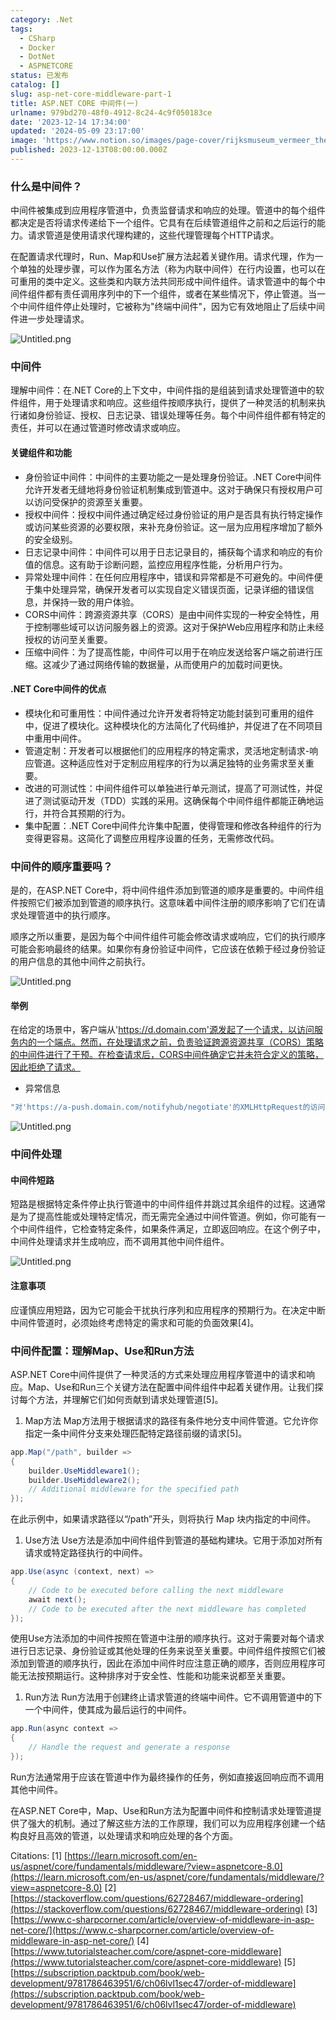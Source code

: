 ```yaml
---
category: .Net
tags:
  - CSharp
  - Docker
  - DotNet
  - ASPNETCORE
status: 已发布
catalog: []
slug: asp-net-core-middleware-part-1
title: ASP.NET CORE 中间件(一)
urlname: 979bd270-48f0-4912-8c24-4c9f050183ce
date: '2023-12-14 17:34:00'
updated: '2024-05-09 23:17:00'
image: 'https://www.notion.so/images/page-cover/rijksmuseum_vermeer_the_milkmaid.jpg'
published: 2023-12-13T08:00:00.000Z
---
```


### 什么是中间件？


中间件被集成到应用程序管道中，负责监督请求和响应的处理。管道中的每个组件都决定是否将请求传递给下一个组件。它具有在后续管道组件之前和之后运行的能力。请求管道是使用请求代理构建的，这些代理管理每个HTTP请求。


在配置请求代理时，Run、Map和Use扩展方法起着关键作用。请求代理，作为一个单独的处理步骤，可以作为匿名方法（称为内联中间件）在行内设置，也可以在可重用的类中定义。这些类和内联方法共同形成中间件组件。请求管道中的每个中间件组件都有责任调用序列中的下一个组件，或者在某些情况下，停止管道。当一个中间件组件停止处理时，它被称为"终端中间件"，因为它有效地阻止了后续中间件进一步处理请求。


![Untitled.png](https://prod-files-secure.s3.us-west-2.amazonaws.com/5d24fe63-e567-4804-86f9-9fdc62e13082/da807807-d02d-4fa1-86b6-db45e4678714/Untitled.png?X-Amz-Algorithm=AWS4-HMAC-SHA256&X-Amz-Content-Sha256=UNSIGNED-PAYLOAD&X-Amz-Credential=ASIAZI2LB4662BZNO3HU%2F20250408%2Fus-west-2%2Fs3%2Faws4_request&X-Amz-Date=20250408T213519Z&X-Amz-Expires=3600&X-Amz-Security-Token=IQoJb3JpZ2luX2VjEAYaCXVzLXdlc3QtMiJHMEUCIQCJBaPotkzg5Zh10Z7sdNUmVHSCfl2fffYP3AADkFD0WQIgCNcRi%2B0fNzKycwKO6%2BQ6jM%2F5IgHyk4FFtB1qLSGzRsoq%2FwMIfhAAGgw2Mzc0MjMxODM4MDUiDK2JhHC6%2F14UqB0NVSrcA4JmrPDwGtrqWy3k7fF36eB5xp0xyp3H7JCRWTLBGShJUFY69oEghOpQWspC3xnRvCXiU5yjA8gS1iInvEyuF1hRjPbcCFkfwa28MSJami66wm06nFF7Wj7fEPrn1RdSYFb45e%2FKFFJzEK3owq7PTNE2c%2Fi9Ey6BbLRODX1iXh483CLZg9eo8XzOK4AnKfT13GnvoBvrWoliGewG2wSxBJZI%2FBOwRcuVtWAZbdJ%2BaQ%2BLxLSJRJeXWpNLd9mhQ372GPO%2FYpe4AnqRBnMtSSkEIqfBIAICyFiBfN1M81czA4DYkmuFvDFAjNSCmZU%2Bc7j3R5pkoO5%2FUOq5EjekvjZZ64la8aXfPYddHrHrtbYVt%2FUV2IQ4nQYRBRH8fTWOttO1PRcP5HoR0NVpklvkA%2B%2FCjH0SCIuyTrHmDolrQ4DznZa3JHWsIfZq3k%2F1sIT01u3humzA5htmXocM0xeIcdc7V4TwVP6fpQCz0G93tP%2BgMpYuEm9uxo0ZidtSJZlS2FGznSvZAM%2BwFw3qwcMdKOpgTI2Gkq02yFwLCC5e5YEcVit05ecO7CHielXVx9IyS2qaLlqfol1nneN5HB53zykAO36RRlXQHIyyO2UwVWf%2FQQ2eZXIYVIR32QDZWUjYMJ6o1r8GOqUBYIDrvht7CS4aKmugvSON3FYHHPucoVZb9vG590YIlBoWQHYksHlLN7mR7WbrZf2PRpjEV9MAjqZZnL8oLLqhQ5NHhwppZld5Gn9AlRFDuKEOben%2BbkJmomQPmETJ8YwHoEVEidfl2zOPWBuhZYGg2QxuRnvmWMpkIGoxEUgENK2foqsHO525qphMB18JWn32aiHgjZ%2BgsXFgmCVJp%2BVJdC1mZxU1&X-Amz-Signature=df1ca79a92610e16ba2edc0fcdc3aa77646201b3cb6cf110b07e1c2264170425&X-Amz-SignedHeaders=host&x-id=GetObject)


### 中间件


理解中间件：在.NET Core的上下文中，中间件指的是组装到请求处理管道中的软件组件，用于处理请求和响应。这些组件按顺序执行，提供了一种灵活的机制来执行诸如身份验证、授权、日志记录、错误处理等任务。每个中间件组件都有特定的责任，并可以在通过管道时修改请求或响应。


#### 关键组件和功能

- 身份验证中间件：中间件的主要功能之一是处理身份验证。.NET Core中间件允许开发者无缝地将身份验证机制集成到管道中。这对于确保只有授权用户可以访问受保护的资源至关重要。
- 授权中间件：授权中间件通过确定经过身份验证的用户是否具有执行特定操作或访问某些资源的必要权限，来补充身份验证。这一层为应用程序增加了额外的安全级别。
- 日志记录中间件：中间件可以用于日志记录目的，捕获每个请求和响应的有价值的信息。这有助于诊断问题，监控应用程序性能，分析用户行为。
- 异常处理中间件：在任何应用程序中，错误和异常都是不可避免的。中间件便于集中处理异常，确保开发者可以实现自定义错误页面，记录详细的错误信息，并保持一致的用户体验。
- CORS中间件：跨源资源共享（CORS）是由中间件实现的一种安全特性，用于控制哪些域可以访问服务器上的资源。这对于保护Web应用程序和防止未经授权的访问至关重要。
- 压缩中间件：为了提高性能，中间件可以用于在响应发送给客户端之前进行压缩。这减少了通过网络传输的数据量，从而使用户的加载时间更快。

#### .NET Core中间件的优点

- 模块化和可重用性：中间件通过允许开发者将特定功能封装到可重用的组件中，促进了模块化。这种模块化的方法简化了代码维护，并促进了在不同项目中重用中间件。
- 管道定制：开发者可以根据他们的应用程序的特定需求，灵活地定制请求-响应管道。这种适应性对于定制应用程序的行为以满足独特的业务需求至关重要。
- 改进的可测试性：中间件组件可以单独进行单元测试，提高了可测试性，并促进了测试驱动开发（TDD）实践的采用。这确保每个中间件组件都能正确地运行，并符合其预期的行为。
- 集中配置：.NET Core中间件允许集中配置，使得管理和修改各种组件的行为变得更容易。这简化了调整应用程序设置的任务，无需修改代码。

### 中间件的顺序重要吗？


是的，在ASP.NET Core中，将中间件组件添加到管道的顺序是重要的。中间件组件按照它们被添加到管道的顺序执行。这意味着中间件注册的顺序影响了它们在请求处理管道中的执行顺序。


顺序之所以重要，是因为每个中间件组件可能会修改请求或响应，它们的执行顺序可能会影响最终的结果。如果你有身份验证中间件，它应该在依赖于经过身份验证的用户信息的其他中间件之前执行。


![Untitled.png](https://prod-files-secure.s3.us-west-2.amazonaws.com/5d24fe63-e567-4804-86f9-9fdc62e13082/24f795a2-1c5a-4a6b-a0d8-2afb160076f1/Untitled.png?X-Amz-Algorithm=AWS4-HMAC-SHA256&X-Amz-Content-Sha256=UNSIGNED-PAYLOAD&X-Amz-Credential=ASIAZI2LB4662BZNO3HU%2F20250408%2Fus-west-2%2Fs3%2Faws4_request&X-Amz-Date=20250408T213519Z&X-Amz-Expires=3600&X-Amz-Security-Token=IQoJb3JpZ2luX2VjEAYaCXVzLXdlc3QtMiJHMEUCIQCJBaPotkzg5Zh10Z7sdNUmVHSCfl2fffYP3AADkFD0WQIgCNcRi%2B0fNzKycwKO6%2BQ6jM%2F5IgHyk4FFtB1qLSGzRsoq%2FwMIfhAAGgw2Mzc0MjMxODM4MDUiDK2JhHC6%2F14UqB0NVSrcA4JmrPDwGtrqWy3k7fF36eB5xp0xyp3H7JCRWTLBGShJUFY69oEghOpQWspC3xnRvCXiU5yjA8gS1iInvEyuF1hRjPbcCFkfwa28MSJami66wm06nFF7Wj7fEPrn1RdSYFb45e%2FKFFJzEK3owq7PTNE2c%2Fi9Ey6BbLRODX1iXh483CLZg9eo8XzOK4AnKfT13GnvoBvrWoliGewG2wSxBJZI%2FBOwRcuVtWAZbdJ%2BaQ%2BLxLSJRJeXWpNLd9mhQ372GPO%2FYpe4AnqRBnMtSSkEIqfBIAICyFiBfN1M81czA4DYkmuFvDFAjNSCmZU%2Bc7j3R5pkoO5%2FUOq5EjekvjZZ64la8aXfPYddHrHrtbYVt%2FUV2IQ4nQYRBRH8fTWOttO1PRcP5HoR0NVpklvkA%2B%2FCjH0SCIuyTrHmDolrQ4DznZa3JHWsIfZq3k%2F1sIT01u3humzA5htmXocM0xeIcdc7V4TwVP6fpQCz0G93tP%2BgMpYuEm9uxo0ZidtSJZlS2FGznSvZAM%2BwFw3qwcMdKOpgTI2Gkq02yFwLCC5e5YEcVit05ecO7CHielXVx9IyS2qaLlqfol1nneN5HB53zykAO36RRlXQHIyyO2UwVWf%2FQQ2eZXIYVIR32QDZWUjYMJ6o1r8GOqUBYIDrvht7CS4aKmugvSON3FYHHPucoVZb9vG590YIlBoWQHYksHlLN7mR7WbrZf2PRpjEV9MAjqZZnL8oLLqhQ5NHhwppZld5Gn9AlRFDuKEOben%2BbkJmomQPmETJ8YwHoEVEidfl2zOPWBuhZYGg2QxuRnvmWMpkIGoxEUgENK2foqsHO525qphMB18JWn32aiHgjZ%2BgsXFgmCVJp%2BVJdC1mZxU1&X-Amz-Signature=4cea4de41ae27bb23adf0d7f64fa7eafbda81b333172cb64d8c9e69ad7b8368c&X-Amz-SignedHeaders=host&x-id=GetObject)


#### 举例


在给定的场景中，客户端从'https://d.domain.com'源发起了一个请求，以访问服务内的一个端点。然而，在处理请求之前，负责验证跨源资源共享（CORS）策略的中间件进行了干预。在检查请求后，CORS中间件确定它并未符合定义的策略，因此拒绝了请求。

- 异常信息

```c#
"对'https://a-push.domain.com/notifyhub/negotiate'的XMLHttpRequest的访问，源自'https://d.domain.com'，已被CORS策略阻止：预检请求的响应未通过访问控制检查：请求的资源上没有'Access-Control-Allow-Origin'头。"[1][2][3]
```


![Untitled.png](https://prod-files-secure.s3.us-west-2.amazonaws.com/5d24fe63-e567-4804-86f9-9fdc62e13082/371d9517-dafe-4432-94b7-2d14d1593167/Untitled.png?X-Amz-Algorithm=AWS4-HMAC-SHA256&X-Amz-Content-Sha256=UNSIGNED-PAYLOAD&X-Amz-Credential=ASIAZI2LB4662BZNO3HU%2F20250408%2Fus-west-2%2Fs3%2Faws4_request&X-Amz-Date=20250408T213519Z&X-Amz-Expires=3600&X-Amz-Security-Token=IQoJb3JpZ2luX2VjEAYaCXVzLXdlc3QtMiJHMEUCIQCJBaPotkzg5Zh10Z7sdNUmVHSCfl2fffYP3AADkFD0WQIgCNcRi%2B0fNzKycwKO6%2BQ6jM%2F5IgHyk4FFtB1qLSGzRsoq%2FwMIfhAAGgw2Mzc0MjMxODM4MDUiDK2JhHC6%2F14UqB0NVSrcA4JmrPDwGtrqWy3k7fF36eB5xp0xyp3H7JCRWTLBGShJUFY69oEghOpQWspC3xnRvCXiU5yjA8gS1iInvEyuF1hRjPbcCFkfwa28MSJami66wm06nFF7Wj7fEPrn1RdSYFb45e%2FKFFJzEK3owq7PTNE2c%2Fi9Ey6BbLRODX1iXh483CLZg9eo8XzOK4AnKfT13GnvoBvrWoliGewG2wSxBJZI%2FBOwRcuVtWAZbdJ%2BaQ%2BLxLSJRJeXWpNLd9mhQ372GPO%2FYpe4AnqRBnMtSSkEIqfBIAICyFiBfN1M81czA4DYkmuFvDFAjNSCmZU%2Bc7j3R5pkoO5%2FUOq5EjekvjZZ64la8aXfPYddHrHrtbYVt%2FUV2IQ4nQYRBRH8fTWOttO1PRcP5HoR0NVpklvkA%2B%2FCjH0SCIuyTrHmDolrQ4DznZa3JHWsIfZq3k%2F1sIT01u3humzA5htmXocM0xeIcdc7V4TwVP6fpQCz0G93tP%2BgMpYuEm9uxo0ZidtSJZlS2FGznSvZAM%2BwFw3qwcMdKOpgTI2Gkq02yFwLCC5e5YEcVit05ecO7CHielXVx9IyS2qaLlqfol1nneN5HB53zykAO36RRlXQHIyyO2UwVWf%2FQQ2eZXIYVIR32QDZWUjYMJ6o1r8GOqUBYIDrvht7CS4aKmugvSON3FYHHPucoVZb9vG590YIlBoWQHYksHlLN7mR7WbrZf2PRpjEV9MAjqZZnL8oLLqhQ5NHhwppZld5Gn9AlRFDuKEOben%2BbkJmomQPmETJ8YwHoEVEidfl2zOPWBuhZYGg2QxuRnvmWMpkIGoxEUgENK2foqsHO525qphMB18JWn32aiHgjZ%2BgsXFgmCVJp%2BVJdC1mZxU1&X-Amz-Signature=9bd73ff54ec9030c6792eb6914aa218d3c3b4e9f0ae53c368d9b172c7050863a&X-Amz-SignedHeaders=host&x-id=GetObject)


### 中间件处理


#### 中间件短路
短路是根据特定条件停止执行管道中的中间件组件并跳过其余组件的过程。这通常是为了提高性能或处理特定情况，而无需完全通过中间件管道。例如，你可能有一个中间件组件，它检查特定条件，如果条件满足，立即返回响应。在这个例子中，中间件处理请求并生成响应，而不调用其他中间件组件。


![Untitled.png](https://prod-files-secure.s3.us-west-2.amazonaws.com/5d24fe63-e567-4804-86f9-9fdc62e13082/e8a1d943-cb51-4723-936e-23c6af2fb0f9/Untitled.png?X-Amz-Algorithm=AWS4-HMAC-SHA256&X-Amz-Content-Sha256=UNSIGNED-PAYLOAD&X-Amz-Credential=ASIAZI2LB4662BZNO3HU%2F20250408%2Fus-west-2%2Fs3%2Faws4_request&X-Amz-Date=20250408T213519Z&X-Amz-Expires=3600&X-Amz-Security-Token=IQoJb3JpZ2luX2VjEAYaCXVzLXdlc3QtMiJHMEUCIQCJBaPotkzg5Zh10Z7sdNUmVHSCfl2fffYP3AADkFD0WQIgCNcRi%2B0fNzKycwKO6%2BQ6jM%2F5IgHyk4FFtB1qLSGzRsoq%2FwMIfhAAGgw2Mzc0MjMxODM4MDUiDK2JhHC6%2F14UqB0NVSrcA4JmrPDwGtrqWy3k7fF36eB5xp0xyp3H7JCRWTLBGShJUFY69oEghOpQWspC3xnRvCXiU5yjA8gS1iInvEyuF1hRjPbcCFkfwa28MSJami66wm06nFF7Wj7fEPrn1RdSYFb45e%2FKFFJzEK3owq7PTNE2c%2Fi9Ey6BbLRODX1iXh483CLZg9eo8XzOK4AnKfT13GnvoBvrWoliGewG2wSxBJZI%2FBOwRcuVtWAZbdJ%2BaQ%2BLxLSJRJeXWpNLd9mhQ372GPO%2FYpe4AnqRBnMtSSkEIqfBIAICyFiBfN1M81czA4DYkmuFvDFAjNSCmZU%2Bc7j3R5pkoO5%2FUOq5EjekvjZZ64la8aXfPYddHrHrtbYVt%2FUV2IQ4nQYRBRH8fTWOttO1PRcP5HoR0NVpklvkA%2B%2FCjH0SCIuyTrHmDolrQ4DznZa3JHWsIfZq3k%2F1sIT01u3humzA5htmXocM0xeIcdc7V4TwVP6fpQCz0G93tP%2BgMpYuEm9uxo0ZidtSJZlS2FGznSvZAM%2BwFw3qwcMdKOpgTI2Gkq02yFwLCC5e5YEcVit05ecO7CHielXVx9IyS2qaLlqfol1nneN5HB53zykAO36RRlXQHIyyO2UwVWf%2FQQ2eZXIYVIR32QDZWUjYMJ6o1r8GOqUBYIDrvht7CS4aKmugvSON3FYHHPucoVZb9vG590YIlBoWQHYksHlLN7mR7WbrZf2PRpjEV9MAjqZZnL8oLLqhQ5NHhwppZld5Gn9AlRFDuKEOben%2BbkJmomQPmETJ8YwHoEVEidfl2zOPWBuhZYGg2QxuRnvmWMpkIGoxEUgENK2foqsHO525qphMB18JWn32aiHgjZ%2BgsXFgmCVJp%2BVJdC1mZxU1&X-Amz-Signature=f6c015a4f3b5d1974cd48acbce302c01c30da2732be0fafe37644fe86b429404&X-Amz-SignedHeaders=host&x-id=GetObject)


#### 注意事项


应谨慎应用短路，因为它可能会干扰执行序列和应用程序的预期行为。在决定中断中间件管道时，必须始终考虑特定的需求和可能的负面效果[4]。


### 中间件配置：理解Map、Use和Run方法


ASP.NET Core中间件提供了一种灵活的方式来处理应用程序管道中的请求和响应。Map、Use和Run三个关键方法在配置中间件组件中起着关键作用。让我们探讨每个方法，并理解它们如何贡献到请求处理管道[5]。

1. Map方法
Map方法用于根据请求的路径有条件地分支中间件管道。它允许你指定一条中间件分支来处理匹配特定路径前缀的请求[5]。

```c#
app.Map("/path", builder =>
{
    builder.UseMiddleware1();
    builder.UseMiddleware2();
    // Additional middleware for the specified path
});
```


在此示例中，如果请求路径以“/path”开头，则将执行 Map 块内指定的中间件。

1. Use方法
Use方法是添加中间件组件到管道的基础构建块。它用于添加对所有请求或特定路径执行的中间件。

```c#
app.Use(async (context, next) =>
{
    // Code to be executed before calling the next middleware
    await next();
    // Code to be executed after the next middleware has completed
});
```


使用Use方法添加的中间件按照在管道中注册的顺序执行。这对于需要对每个请求进行日志记录、身份验证或其他处理的任务来说至关重要。中间件组件按照它们被添加到管道的顺序执行，因此在添加中间件时应注意正确的顺序，否则应用程序可能无法按预期运行。这种排序对于安全性、性能和功能来说都至关重要。

1. Run方法
Run方法用于创建终止请求管道的终端中间件。它不调用管道中的下一个中间件，使其成为最后运行的中间件。

```c#
app.Run(async context =>
{
    // Handle the request and generate a response
});
```


Run方法通常用于应该在管道中作为最终操作的任务，例如直接返回响应而不调用其他中间件。


在ASP.NET Core中，Map、Use和Run方法为配置中间件和控制请求处理管道提供了强大的机制。通过了解这些方法的工作原理，我们可以为应用程序创建一个结构良好且高效的管道，以处理请求和响应处理的各个方面。


Citations:
[1] [https://learn.microsoft.com/en-us/aspnet/core/fundamentals/middleware/?view=aspnetcore-8.0](https://learn.microsoft.com/en-us/aspnet/core/fundamentals/middleware/?view=aspnetcore-8.0)
[2] [https://stackoverflow.com/questions/62728467/middleware-ordering](https://stackoverflow.com/questions/62728467/middleware-ordering)
[3] [https://www.c-sharpcorner.com/article/overview-of-middleware-in-asp-net-core/](https://www.c-sharpcorner.com/article/overview-of-middleware-in-asp-net-core/)
[4] [https://www.tutorialsteacher.com/core/aspnet-core-middleware](https://www.tutorialsteacher.com/core/aspnet-core-middleware)
[5] [https://subscription.packtpub.com/book/web-development/9781786463951/6/ch06lvl1sec47/order-of-middleware](https://subscription.packtpub.com/book/web-development/9781786463951/6/ch06lvl1sec47/order-of-middleware)

